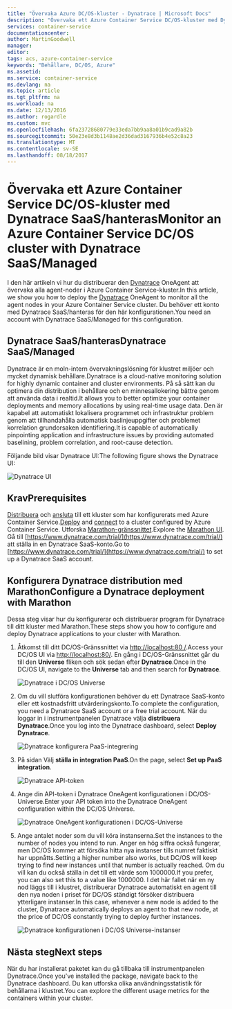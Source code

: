 ```yaml
---
title: "Övervaka Azure DC/OS-kluster - Dynatrace | Microsoft Docs"
description: "Övervaka ett Azure Container Service DC/OS-kluster med Dynatrace. Distribuera Dynatrace OneAgent med hjälp av DC/OS-instrumentpanelen."
services: container-service
documentationcenter: 
author: MartinGoodwell
manager: 
editor: 
tags: acs, azure-container-service
keywords: "Behållare, DC/OS, Azure"
ms.assetid: 
ms.service: container-service
ms.devlang: na
ms.topic: article
ms.tgt_pltfrm: na
ms.workload: na
ms.date: 12/13/2016
ms.author: rogardle
ms.custom: mvc
ms.openlocfilehash: 6fa23728680779e33eda7bb9aa8a01b9cad9a82b
ms.sourcegitcommit: 50e23e8d3b1148ae2d36dad3167936b4e52c8a23
ms.translationtype: MT
ms.contentlocale: sv-SE
ms.lasthandoff: 08/18/2017
---
```

# <a name="monitor-an-azure-container-service-dcos-cluster-with-dynatrace-saasmanaged"></a><span data-ttu-id="27d03-105">Övervaka ett Azure Container Service DC/OS-kluster med Dynatrace SaaS/hanteras</span><span class="sxs-lookup"><span data-stu-id="27d03-105">Monitor an Azure Container Service DC/OS cluster with Dynatrace SaaS/Managed</span></span>
<span data-ttu-id="27d03-106">I den här artikeln vi hur du distribuerar den [Dynatrace](https://www.dynatrace.com/) OneAgent att övervaka alla agent-noder i Azure Container Service-kluster.</span><span class="sxs-lookup"><span data-stu-id="27d03-106">In this article, we show you how to deploy the [Dynatrace](https://www.dynatrace.com/) OneAgent to monitor all the agent nodes in your Azure Container Service cluster.</span></span> <span data-ttu-id="27d03-107">Du behöver ett konto med Dynatrace SaaS/hanteras för den här konfigurationen.</span><span class="sxs-lookup"><span data-stu-id="27d03-107">You need an account with Dynatrace SaaS/Managed for this configuration.</span></span> 

## <a name="dynatrace-saasmanaged"></a><span data-ttu-id="27d03-108">Dynatrace SaaS/hanteras</span><span class="sxs-lookup"><span data-stu-id="27d03-108">Dynatrace SaaS/Managed</span></span>
<span data-ttu-id="27d03-109">Dynatrace är en moln-intern övervakningslösning för klustret miljöer och mycket dynamisk behållare.</span><span class="sxs-lookup"><span data-stu-id="27d03-109">Dynatrace is a cloud-native monitoring solution for highly dynamic container and cluster environments.</span></span> <span data-ttu-id="27d03-110">På så sätt kan du optimera din distribution i behållare och en minnesallokering bättre genom att använda data i realtid.</span><span class="sxs-lookup"><span data-stu-id="27d03-110">It allows you to better optimize your container deployments and memory allocations by using real-time usage data.</span></span> <span data-ttu-id="27d03-111">Den är kapabel att automatiskt lokalisera programmet och infrastruktur problem genom att tillhandahålla automatisk baslinjeuppgifter och problemet korrelation grundorsaken identifiering.</span><span class="sxs-lookup"><span data-stu-id="27d03-111">It is capable of automatically pinpointing application and infrastructure issues by providing automated baselining, problem correlation, and root-cause detection.</span></span>

<span data-ttu-id="27d03-112">Följande bild visar Dynatrace UI:</span><span class="sxs-lookup"><span data-stu-id="27d03-112">The following figure shows the Dynatrace UI:</span></span>

![Dynatrace UI](./media/container-service-monitoring-dynatrace/dynatrace.png)

## <a name="prerequisites"></a><span data-ttu-id="27d03-114">Krav</span><span class="sxs-lookup"><span data-stu-id="27d03-114">Prerequisites</span></span> 
<span data-ttu-id="27d03-115">[Distribuera](container-service-deployment.md) och [ansluta](./../container-service-connect.md) till ett kluster som har konfigurerats med Azure Container Service.</span><span class="sxs-lookup"><span data-stu-id="27d03-115">[Deploy](container-service-deployment.md) and [connect](./../container-service-connect.md) to a cluster configured by Azure Container Service.</span></span> <span data-ttu-id="27d03-116">Utforska [Marathon-gränssnittet](container-service-mesos-marathon-ui.md).</span><span class="sxs-lookup"><span data-stu-id="27d03-116">Explore the [Marathon UI](container-service-mesos-marathon-ui.md).</span></span> <span data-ttu-id="27d03-117">Gå till [https://www.dynatrace.com/trial/](https://www.dynatrace.com/trial/) att ställa in en Dynatrace SaaS-konto.</span><span class="sxs-lookup"><span data-stu-id="27d03-117">Go to [https://www.dynatrace.com/trial/](https://www.dynatrace.com/trial/) to set up a Dynatrace SaaS account.</span></span>  

## <a name="configure-a-dynatrace-deployment-with-marathon"></a><span data-ttu-id="27d03-118">Konfigurera Dynatrace distribution med Marathon</span><span class="sxs-lookup"><span data-stu-id="27d03-118">Configure a Dynatrace deployment with Marathon</span></span>
<span data-ttu-id="27d03-119">Dessa steg visar hur du konfigurerar och distribuerar program för Dynatrace till ditt kluster med Marathon.</span><span class="sxs-lookup"><span data-stu-id="27d03-119">These steps show you how to configure and deploy Dynatrace applications to your cluster with Marathon.</span></span>

1. <span data-ttu-id="27d03-120">Åtkomst till ditt DC/OS-Gränssnittet via [http://localhost:80 /](http://localhost:80/).</span><span class="sxs-lookup"><span data-stu-id="27d03-120">Access your DC/OS UI via [http://localhost:80/](http://localhost:80/).</span></span> <span data-ttu-id="27d03-121">En gång i DC/OS-Gränssnittet går du till den **Universe** fliken och sök sedan efter **Dynatrace**.</span><span class="sxs-lookup"><span data-stu-id="27d03-121">Once in the DC/OS UI, navigate to the **Universe** tab and then search for **Dynatrace**.</span></span>

    ![Dynatrace i DC/OS Universe](./media/container-service-monitoring-dynatrace/dynatrace-universe.png)

2. <span data-ttu-id="27d03-123">Om du vill slutföra konfigurationen behöver du ett Dynatrace SaaS-konto eller ett kostnadsfritt utvärderingskonto.</span><span class="sxs-lookup"><span data-stu-id="27d03-123">To complete the configuration, you need a Dynatrace SaaS account or a free trial account.</span></span> <span data-ttu-id="27d03-124">När du loggar in i instrumentpanelen Dynatrace välja **distribuera Dynatrace**.</span><span class="sxs-lookup"><span data-stu-id="27d03-124">Once you log into the Dynatrace dashboard, select **Deploy Dynatrace**.</span></span>

    ![Dynatrace konfigurera PaaS-integrering](./media/container-service-monitoring-dynatrace/setup-paas.png)

3. <span data-ttu-id="27d03-126">På sidan Välj **ställa in integration PaaS**.</span><span class="sxs-lookup"><span data-stu-id="27d03-126">On the page, select **Set up PaaS integration**.</span></span> 

    ![Dynatrace API-token](./media/container-service-monitoring-dynatrace/api-token.png) 

4. <span data-ttu-id="27d03-128">Ange din API-token i Dynatrace OneAgent konfigurationen i DC/OS-Universe.</span><span class="sxs-lookup"><span data-stu-id="27d03-128">Enter your API token into the Dynatrace OneAgent configuration within the DC/OS Universe.</span></span> 

    ![Dynatrace OneAgent konfigurationen i DC/OS-Universe](./media/container-service-monitoring-dynatrace/dynatrace-config.png)

5. <span data-ttu-id="27d03-130">Ange antalet noder som du vill köra instanserna.</span><span class="sxs-lookup"><span data-stu-id="27d03-130">Set the instances to the number of nodes you intend to run.</span></span> <span data-ttu-id="27d03-131">Anger en hög siffra också fungerar, men DC/OS kommer att försöka hitta nya instanser tills numret faktiskt har uppnåtts.</span><span class="sxs-lookup"><span data-stu-id="27d03-131">Setting a higher number also works, but DC/OS will keep trying to find new instances until that number is actually reached.</span></span> <span data-ttu-id="27d03-132">Om du vill kan du också ställa in det till ett värde som 1000000.</span><span class="sxs-lookup"><span data-stu-id="27d03-132">If you prefer, you can also set this to a value like 1000000.</span></span> <span data-ttu-id="27d03-133">I det här fallet när en ny nod läggs till i klustret, distribuerar Dynatrace automatiskt en agent till den nya noden i priset för DC/OS ständigt försöker distribuera ytterligare instanser.</span><span class="sxs-lookup"><span data-stu-id="27d03-133">In this case, whenever a new node is added to the cluster, Dynatrace automatically deploys an agent to that new node, at the price of DC/OS constantly trying to deploy further instances.</span></span>

    ![Dynatrace konfigurationen i DC/OS Universe-instanser](./media/container-service-monitoring-dynatrace/dynatrace-config2.png)

## <a name="next-steps"></a><span data-ttu-id="27d03-135">Nästa steg</span><span class="sxs-lookup"><span data-stu-id="27d03-135">Next steps</span></span>

<span data-ttu-id="27d03-136">När du har installerat paketet kan du gå tillbaka till instrumentpanelen Dynatrace.</span><span class="sxs-lookup"><span data-stu-id="27d03-136">Once you've installed the package, navigate back to the Dynatrace dashboard.</span></span> <span data-ttu-id="27d03-137">Du kan utforska olika användningsstatistik för behållarna i klustret.</span><span class="sxs-lookup"><span data-stu-id="27d03-137">You can explore the different usage metrics for the containers within your cluster.</span></span> 